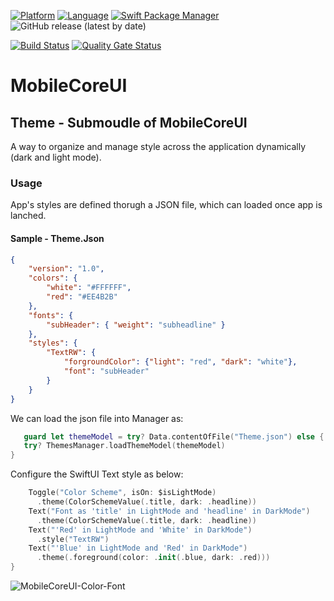 [![Platform](http://img.shields.io/badge/platform-ios-blue.svg?style=flat)](https://developer.apple.com/iphone/index.action)
[![Language](http://img.shields.io/badge/language-SwiftUI-brightgreen.svg?style=flat)](https://developer.apple.com/xcode/swiftui)
[![Swift Package Manager](https://img.shields.io/badge/Swift_Package_Manager-compatible-orange?style=flat-square)](https://img.shields.io/badge/Swift_Package_Manager-compatible-orange?style=flat-square)
![GitHub release (latest by date)](https://img.shields.io/github/v/release/ppraveentr/MobileCoreUI)

[![Build Status](https://github.com/ppraveentr/MobileCoreUI/actions/workflows/on-push.yml/badge.svg)](https://github.com/ppraveentr/MobileCoreUI/actions/workflows/on-push.yml)
[![Quality Gate Status](https://sonarcloud.io/api/project_badges/measure?project=ppraveentr_MobileCoreUI&metric=alert_status)](https://sonarcloud.io/project/overview?id=ppraveentr_MobileCoreUI)


# MobileCoreUI

## Theme - Submoudle of MobileCoreUI
A way to organize and manage style across the application dynamically (dark and light mode).

### Usage
App's styles are defined thorugh a JSON file, which can loaded once app is lanched.

#### Sample - Theme.Json
```json
{
    "version": "1.0",
    "colors": {
        "white": "#FFFFFF",
        "red": "#EE4B2B"
    },
    "fonts": {
        "subHeader": { "weight": "subheadline" }
    },
    "styles": {
        "TextRW": {
            "forgroundColor": {"light": "red", "dark": "white"},
            "font": "subHeader"
        }
    }
}
```

We can load the json file into Manager as:
```swift
   guard let themeModel = try? Data.contentOfFile("Theme.json") else { return }
   try? ThemesManager.loadThemeModel(themeModel)
}
```

Configure the SwiftUI Text style as below:
```swift
    Toggle("Color Scheme", isOn: $isLightMode)
      .theme(ColorSchemeValue(.title, dark: .headline))
    Text("Font as 'title' in LightMode and 'headline' in DarkMode")
      .theme(ColorSchemeValue(.title, dark: .headline))
    Text("'Red' in LightMode and 'White' in DarkMode")
      .style("TextRW")
    Text("'Blue' in LightMode and 'Red' in DarkMode")
      .theme(.foreground(color: .init(.blue, dark: .red)))
}
```
![MobileCoreUI-Color-Font](https://user-images.githubusercontent.com/15041699/197370257-62a28cfb-4923-4451-a239-8f0cbe2ccc96.gif)
